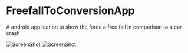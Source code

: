FreefallToConversionApp
=======================

A android application to show the force a free fall in comparison to a car crash

![ScreenShot](https://raw.github.com/JohnCit/FreefallToConversionApp/master/screenshots/screenshot1.PNG)
![ScreenShot](https://raw.github.com/JohnCit/FreefallToConversionApp/master/screenshots/screenshot2.PNG)
